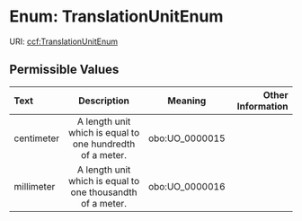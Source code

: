 
# Enum: TranslationUnitEnum



URI: [ccf:TranslationUnitEnum](http://purl.org/ccf/TranslationUnitEnum)


## Permissible Values

| Text | Description | Meaning | Other Information |
| :--- | :---: | :---: | ---: |
| centimeter | A length unit which is equal to one hundredth of a meter. | obo:UO_0000015 |  |
| millimeter | A length unit which is equal to one thousandth of a meter. | obo:UO_0000016 |  |

